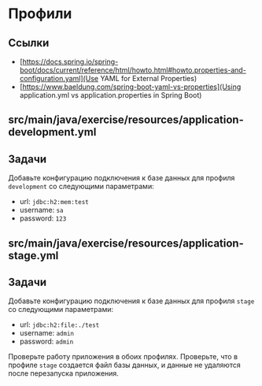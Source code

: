# Профили

## Ссылки

* [https://docs.spring.io/spring-boot/docs/current/reference/html/howto.html#howto.properties-and-configuration.yaml](Use YAML for External Properties)
* [https://www.baeldung.com/spring-boot-yaml-vs-properties](Using application.yml vs application.properties in Spring Boot)

## src/main/java/exercise/resources/application-development.yml

## Задачи

Добавьте конфигурацию подключения к базе данных для профиля `development` со следующими параметрами:

* url: `jdbc:h2:mem:test`
* username: `sa`
* password: `123`

## src/main/java/exercise/resources/application-stage.yml

## Задачи

Добавьте конфигурацию подключения к базе данных для профиля `stage` со следующими параметрами:

* url: `jdbc:h2:file:./test`
* username: `admin`
* password: `admin`

Проверьте работу приложения в обоих профилях. Проверьте, что в профиле `stage` создается файл базы данных, и данные не удаляются после перезапуска приложения.
